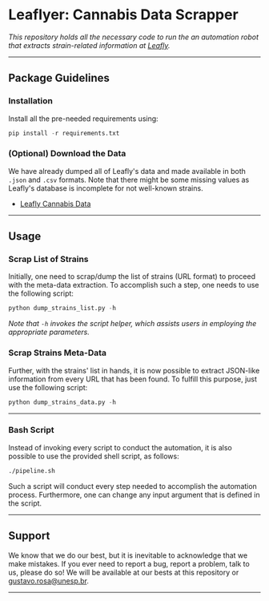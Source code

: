 # Leaflyer: Cannabis Data Scrapper

*This repository holds all the necessary code to run the an automation robot that extracts strain-related information at [Leafly](https://www.leafly.com).*

---

## Package Guidelines

### Installation

Install all the pre-needed requirements using:

```Python
pip install -r requirements.txt
```

### (Optional) Download the Data

We have already dumped all of Leafly's data and made available in both `.json` and `.csv` formats. Note that there might be some missing values as Leafly's database is incomplete for not well-known strains.

* [Leafly Cannabis Data](https://www.kaggle.com/gthrosa/leafly-cannabis-strains-metadata)

---

## Usage

### Scrap List of Strains

Initially, one need to scrap/dump the list of strains (URL format) to proceed with the meta-data extraction. To accomplish such a step, one needs to use the following script:

```Python
python dump_strains_list.py -h
```

*Note that `-h` invokes the script helper, which assists users in employing the appropriate parameters.*

### Scrap Strains Meta-Data

Further, with the strains' list in hands, it is now possible to extract JSON-like information from every URL that has been found. To fulfill this purpose, just use the following script:

```Python
python dump_strains_data.py -h
```

---

### Bash Script

Instead of invoking every script to conduct the automation, it is also possible to use the provided shell script, as follows:

```Bash
./pipeline.sh
```

Such a script will conduct every step needed to accomplish the automation process. Furthermore, one can change any input argument that is defined in the script.

---

## Support

We know that we do our best, but it is inevitable to acknowledge that we make mistakes. If you ever need to report a bug, report a problem, talk to us, please do so! We will be available at our bests at this repository or gustavo.rosa@unesp.br.

---
